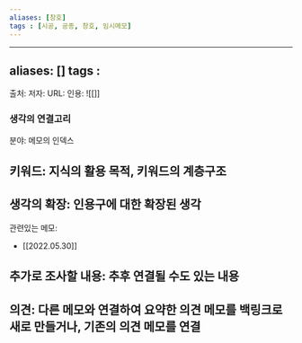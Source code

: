 ```yaml
---
aliases: [창호]
tags : [시공, 공종, 창호, 임시메모]
---
```


---
aliases: []
tags :
---
출처: 
저자: 
URL: 
인용: 
![[]]

### 생각의 연결고리
분야: 메모의 인덱스

키워드: 지식의 활용 목적, 키워드의 계층구조
 - 

생각의 확장: 인용구에 대한 확장된 생각
 - 
관련있는 메모:
 - [[2022.05.30]]

추가로 조사할 내용: 추후 연결될 수도 있는 내용
 - 

의견: 다른 메모와 연결하여 요약한 의견 메모를 백링크로 새로 만들거나, 기존의 의견 메모를 연결
 - 
